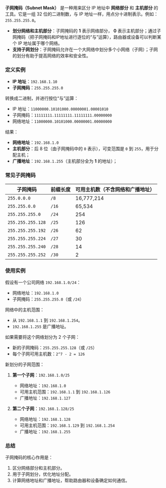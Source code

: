 **子网掩码（Subnet Mask）** 是一种用来区分 IP 地址中 **网络部分** 和 **主机部分** 的工具。它是一组 32 位的二进制数，与 IP 地址一样，用点分十进制表示。例如：`255.255.255.0`。

+ **划分网络和主机部分**：子网掩码的 **1** 表示网络部分， **0** 表示主机部分；通过子网掩码（把子网掩码和IP地址进行逐位的“与”运算），路由器或设备可以判断某个 IP 地址属于哪个网络。
+ **支持子网划分**：子网掩码允许在一个大网络中划分多个小网络（子网）；子网的划分有助于提高网络的效率和安全性。

### 定义实例

- **IP 地址**：`192.168.1.10`
- **子网掩码**：`255.255.255.0`

转换成二进制，并进行按位“与”运算：

- IP 地址：`11000000.10101000.00000001.00001010`
- 子网掩码：`11111111.11111111.11111111.00000000`
- 网络地址：`11000000.10101000.00000001.00000000`

结果：

- **网络地址**：`192.168.1.0`
- **主机部分**：后 8 位（由子网掩码中的 `0` 表示），可变范围是 `0` 到 `255`，用于分配主机；
- **广播地址**：`192.168.1.255`（主机部分全为 **1** 的地址）；

### 常见子网掩码

|子网掩码|前缀长度|可用主机数（不含网络和广播地址）|
|---|---|---|
|`255.0.0.0`|`/8`|16,777,214|
|`255.255.0.0`|`/16`|65,534|
|`255.255.255.0`|`/24`|254|
|`255.255.255.128`|`/25`|126|
|`255.255.255.192`|`/26`|62|
|`255.255.255.224`|`/27`|30|
|`255.255.255.240`|`/28`|14|
|`255.255.255.252`|`/30`|2|

### 使用实例

假设有一个公司网络 `192.168.1.0/24`：

- 网络地址：`192.168.1.0`
- 子网掩码：`255.255.255.0`（或 `/24`）

网络中的主机范围：

- 从 `192.168.1.1` 到 `192.168.1.254`。
- `192.168.1.255` 是广播地址。

如果需要将这个网络划分为 2 个子网：

- 新的子网掩码：`255.255.255.128`（或 `/25`）
- 每个子网可用主机数：`2^7 - 2 = 126`

新划分的子网范围：

1. **第一个子网**：`192.168.1.0/25`
   - 网络地址：`192.168.1.0`
    - 可用主机范围：`192.168.1.1` 到 `192.168.1.126`
    - 广播地址：`192.168.1.127`
    
1. **第二个子网**：`192.168.1.128/25`
   - 网络地址：`192.168.1.128`
    - 可用主机范围：`192.168.1.129` 到 `192.168.1.254`
    - 广播地址：`192.168.1.255`

### 总结

子网掩码的核心作用是：

1. 区分网络部分和主机部分。
2. 用于子网划分，优化地址分配。
3. 计算网络地址和广播地址，帮助路由器和设备确定如何通信。

